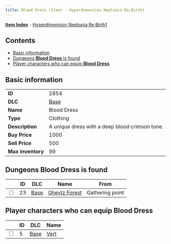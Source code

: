 ```yaml
---
title: Blood Dress (Item) - Hyperdimension Neptunia Re;Birth1
---
```


[**Item Index**](/neptunia/rb1/item/index.html) - [Hyperdimension Neptunia Re;Birth1](/neptunia/rb1)

## Contents

- [Basic information](#basic-information)
- [Dungeons **Blood Dress** is found](#dungeons-blood-dress-is-found)
- [Player characters who can equip **Blood Dress**](#player-characters-who-can-equip-blood-dress)

## Basic information

|   |   |
| -- | -- |
| **ID** | 2854 |
| **DLC** | [Base](/neptunia/rb1/dlc/1-base.html) |
| **Name** | Blood Dress |
| **Type** | Clothing |
| **Description** | A unique dress with a deep blood crimson tone. |
| **Buy Price** | 1000 |
| **Sell Price** | 500 |
| **Max inventory** | 99 |


## Dungeons **Blood Dress** is found

|    | ID | DLC | Name | From |
| -- | -- | --- | ---- | ---- |
| <input type="checkbox" id="rb1-dungeon-1-23" class="trackbox" /> | 23 | [Base](/neptunia/rb1/dlc/1-base.html) | [Gheytz Forest](/neptunia/rb1/dungeon/1-23-gheytz-forest.html) | Gathering point |


## Player characters who can equip **Blood Dress**

|    | ID | DLC | Name |
| -- | -- | --- | ---- |
| <input type="checkbox" id="rb1-player-1-5" class="trackbox" /> | 5 | [Base](/neptunia/rb1/dlc/1-base.html) | [Vert](/neptunia/rb1/player/1-5-vert.html) |
